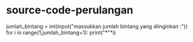 # source-code-perulangan
jumlah_bintang = int(input("massukkan jumlah bintang yang diinginkan :")) for i in range(1,jumlah_bintang+1):     print("*"*i)
